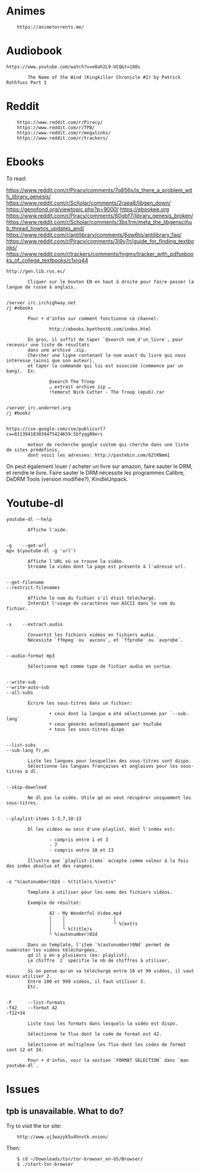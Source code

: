 # Animes

        https://animetorrents.me/

# Audiobook

    https://www.youtube.com/watch?v=e8ah2L9-UCQ&t=180s

            The Name of the Wind (Kingkiller Chronicle #1) by Patrick Rothfuss Part 1

# Reddit

        https://www.reddit.com/r/Piracy/
        https://www.reddit.com/r/TPB/
        https://www.reddit.com/r/megalinks/
        https://www.reddit.com/r/trackers/

# Ebooks

To read:

https://www.reddit.com/r/Piracy/comments/7q856s/is_there_a_problem_with_library_genesis/
https://www.reddit.com/r/Scholar/comments/2raea8/libgen_down/
https://genofond.org/viewtopic.php?p=9000/
https://ebookee.org
https://www.reddit.com/r/Piracy/comments/60gbf7/library_genesis_broken/
https://www.reddit.com/r/Scholar/comments/3bs1rm/meta_the_libgenscihub_thread_howtos_updates_and/
https://www.reddit.com/r/antilibrary/comments/6ow6tq/antilibrary_faq/
https://www.reddit.com/r/Piracy/comments/3i9y7n/guide_for_finding_textbooks/
https://www.reddit.com/r/trackers/comments/hrgmv/tracker_with_pdfsebooks_of_college_textbooks/c1xrq44


    http://gen.lib.rus.ec/

            Cliquer sur le bouton EN en haut à droite pour faire passer la langue de russe à anglais.


    /server irc.irchighway.net
    /j #ebooks

            Pour + d'infos sur comment fonctionne ce channel:

                    http://ebooks.byethost6.com/index.html

            En gros, il suffit de taper `@search nom_d'un_livre`, pour recevoir une liste de résultats
            dans une archive .zip.
            Chercher une ligne contenant le nom exact du livre qui nous intéresse (ainsi que son auteur),
            et taper la commande qui lui est associée (commence par un bang).  Ex:

                    @search The Troop
                    … extrait archive zip …
                    !temerut Nick Cutter - The Troop (epub).rar


    /server irc.undernet.org
    /j #bookz


    https://cse.google.com/cse/publicurl?cx=011394183039475424659:5bfyqg89ers

            moteur de recherche google custom qui cherche dans une liste de sites prédéfinis,
            dont voici les adresses: http://pastebin.com/62tKNmm1



On peut également louer / acheter un livre sur amazon, faire sauter le DRM, et rendre le livre.
Faire sauter le DRM nécessite les programmes Calibre, DeDRM Tools (version modifiée?), KindleUnpack.

# Youtube-dl

    youtube-dl --help

            Affiche l'aide.


    -g    --get-url
    mpv $(youtube-dl -g 'url')

            Affiche l'URL où se trouve la vidéo.
            Streame la vidéo dont la page est présente à l'adresse url.


    --get-filename
    --restrict-filenames

            Affiche le nom du fichier s'il était téléchargé.
            Interdit l'usage de caractères non ASCII dans le nom du fichier.


    -x    --extract-audio

            Convertit les fichiers vidéos en fichiers audio.
            Nécessite `ffmpeg` ou `avconv`, et `ffprobe` ou `avprobe`.


    --audio-format mp3

            Sélectionne mp3 comme type de fichier audio en sortie.


    --write-sub
    --write-auto-sub
    --all-subs

            Écrire les sous-titres dans un fichier:

                    • ceux dont la langue a été sélectionnée par `--sub-lang`
                    • ceux générés automatiquement par YouTube
                    • tous les sous-titres dispo


    --list-subs
    --sub-lang fr,en

            Liste les langues pour lesquelles des sous-titres sont dispo.
            Sélectionne les langues françaises et anglaises pour les sous-titres à dl.


    --skip-download

            Ne dl pas la vidéo. Utile qd on veut récupérer uniquement les sous-titres.


    --playlist-items 1-3,7,10-13

            Dl les vidéos au sein d'une playlist, dont l'index est:

                    - compris entre 1 et 3
                    - 7
                    - compris entre 10 et 13

            Illustre que `playlist-items` accepte comme valeur à la fois des index absolus et des rangées.


    -o "%(autonumber)02d - %(title)s.%(ext)s"

            Template à utiliser pour les noms des fichiers vidéos.

            Exemple de résultat:

                    42 - My Wonderful Video.mp4
                    │    │                  │
                    │    │                  └ %(ext)s
                    │    └ %(title)s
                    └ %(autonumber)02d

            Dans un template, l'item `%(autonumber)0Nd` permet de numéroter les vidéos téléchargées,
            qd il y en a plusieurs (ex: playlist).
            Le chiffre `2` spécifie le nb de chiffres à utiliser.

            Si on pense qu'on va téléchargé entre 10 et 99 vidéos, il vaut mieux utiliser 2.
            Entre 100 et 999 vidéos, il faut utiliser 3.
            Etc.


    -F      --list-formats
    -f42    --format 42
    -f12+34

            Liste tous les formats dans lesquels la vidéo est dispo.

            Sélectionne le flux dont le code de format est 42.

            Sélectionne et multiplexe les flux dont les codes de format sont 12 et 34.

            Pour + d'infos, voir la section `FORMAT SELECTION` dans `man youtube-dl`.

##
# Issues
## tpb is unavailable.  What to do?

Try to visit the tor site:

        http://www.uj3wazyk5u4hnvtk.onion/

Then:

        $ cd ~/Downloads/tor/tor-browser_en-US/Browser/
        $ ./start-tor-browser

